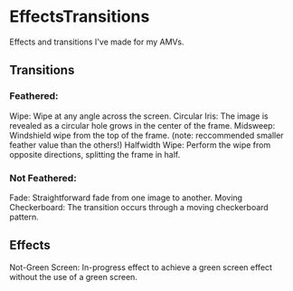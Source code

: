 # EffectsTransitions
Effects and transitions I've made for my AMVs.

## Transitions
### Feathered:
Wipe: Wipe at any angle across the screen.
Circular Iris: The image is revealed as a circular hole grows in the center of the frame.
Midsweep: Windshield wipe from the top of the frame. (note: reccommended smaller feather value than the others!)
Halfwidth Wipe: Perform the wipe from opposite directions, splitting the frame in half.

### Not Feathered:
Fade: Straightforward fade from one image to another.
Moving Checkerboard: The transition occurs through a moving checkerboard pattern.

## Effects
Not-Green Screen: In-progress effect to achieve a green screen effect without the use of a green screen.
